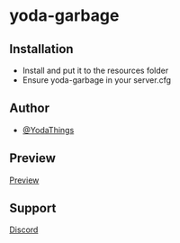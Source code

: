 # yoda-garbage
 
## Installation

- Install and put it to the resources folder
- Ensure yoda-garbage in your server.cfg

## Author 

- [@YodaThings](https://github.com/DiogoGramunha)

## Preview 

[Preview](https://www.youtube.com/watch?v=l333vv28j5Y)

## Support

[Discord](https://discord.gg/UN2f8Gx4Dj)
